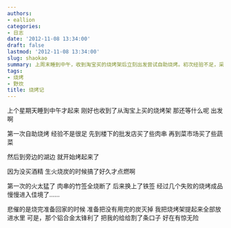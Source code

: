 ```yaml
---
authors:
- eallion
categories:
- 日志
date: '2012-11-08 13:34:00'
draft: false
lastmod: '2012-11-08 13:34:00'
slug: shaokao
summary: 上周末睡到中午，收到淘宝买的烧烤架后立刻出发尝试自助烧烤。初次经验不足，采购肉串和蔬菜后到湖边生火，因未备酒精而耗时点燃。火势过猛烧断竹签，改用铁签后渐入佳境。收工时试图用水灭炭，却被锋利铝合金架割伤，所幸伤势不重！
tags:
- 烧烤
- 野炊
title: 烧烤记
---
```

上个星期天睡到中午才起来
刚好也收到了从淘宝上买的烧烤架
那还等什么呢
出发啊

第一次自助烧烤
经验不是很足
先到楼下的批发店买了些肉串
再到菜市场买了些蔬菜

然后到旁边的湖边
就开始烤起来了

因为没买酒精
生火烧炭的时候搞了好久才点燃啊

第一次的火太猛了
肉串的竹签全烧断了
后来换上了铁签
经过几个失败的烧烤成品
慢慢进入佳境了……

悲催的是烧完准备回家的时候
准备把没有用完的炭灭掉
我把烧烤架提起来全部放进水里
可是，那个铝合金太锋利了
把我的给给割了条口子
好在有惊无险